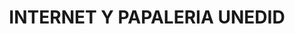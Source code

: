 ---
title: "INTERNET Y PAPALERIA UNEDID"
url: /cuenca/internet-y-papaleria-unedid/
shop: material de oficina
---